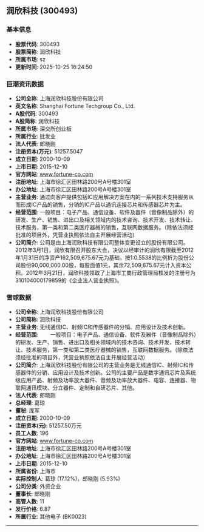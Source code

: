 ## 润欣科技 (300493)

### 基本信息

- **股票代码**: 300493
- **股票简称**: 润欣科技
- **所属市场**: sz
- **更新时间**: 2025-10-25 16:24:50

### 巨潮资讯数据

- **公司全称**: 上海润欣科技股份有限公司
- **英文名称**: Shanghai Fortune Techgroup Co., Ltd.
- **A股代码**: 300493
- **A股简称**: 润欣科技
- **所属市场**: 深交所创业板
- **所属行业**: 批发业
- **法人代表**: 郎晓刚
- **注册资本(万元)**: 51257.5047
- **成立日期**: 2000-10-09
- **上市日期**: 2015-12-10
- **官方网站**: www.fortune-co.com
- **注册地址**: 上海市徐汇区田林路200号A号楼301室
- **办公地址**: 上海市徐汇区田林路200号A号楼301室
- **主营业务**: 通过向客户提供包括IC应用解决方案在内的一系列技术支持服务从而形成IC产品的销售，分销的IC产品以通讯连接芯片和传感器芯片为主。
- **经营范围**: 一般项目：电子产品、通信设备、软件及器件（音像制品除外）的研发、生产、销售、进出口及相关领域内的技术咨询、技术开发、技术转让、技术服务，第一类和第二类医疗器械的销售，互联网数据服务。（除依法须经批准的项目外，凭营业执照依法自主开展经营活动）
- **公司简介**: 公司是由上海润欣科技有限公司整体变更设立的股份有限公司。2012年3月1日，润欣有限召开股东大会，决议以经审计的润欣有限截至2012年1月31日的净资产162,509,675.67元为基础，按1:0.5538的比例折为股份公司股份90,000,000.00股，每股面值1元，其余72,509,675.67元计入资本公积。2012年3月21日，润欣科技领取了上海市工商行政管理局核发的注册号为310104000179859的《企业法人营业执照》。

### 雪球数据

- **公司全称**: 上海润欣科技股份有限公司
- **公司简称**: 润欣科技
- **主营业务**: 无线通信IC、射频IC和传感器件的分销、应用设计及技术创新。
- **经营范围**: 　　一般项目：电子产品、通信设备、软件及器件（音像制品除外）的研发、生产、销售、进出口及相关领域内的技术咨询、技术开发、技术转让、技术服务，第一类和第二类医疗器械的销售，互联网数据服务。（除依法须经批准的项目外，凭营业执照依法自主开展经营活动）
- **公司简介**: 上海润欣科技股份有限公司的主营业务是无线通信IC、射频IC和传感器件的分销、应用设计及技术创新。公司的主要产品是数字通讯芯片及系统级应用产品、射频及功率放大器件、音频及功率放大器件、电容、连接器、物联网通讯模块、分立器件、定制和自研芯片、其他。
- **法人代表**: 郎晓刚
- **总经理**: 葛琼
- **董秘**: 庞军
- **成立日期**: 2000-10-09
- **注册资本(元)**: 51257.50万元
- **员工人数**: 196
- **官方网站**: www.fortune-co.com
- **注册地址**: 上海市徐汇区田林路200号A号楼301室
- **办公地址**: 上海市徐汇区田林路200号A号楼301室
- **上市日期**: 2015-12-10
- **所属省份**: 上海市
- **实际控制人**: 葛琼 (17.12%)，郎晓刚 (5.93%)
- **公司分类**: 外资企业
- **董事长**: 郎晓刚
- **高管人数**: 11
- **发行价格**: 6.87
- **所属行业**: 其他电子 (BK0023)

---